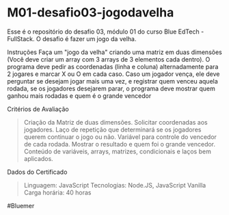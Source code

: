 # M01-desafio03-jogodavelha
Esse é o repositório do desafio 03, módulo 01 do curso Blue EdTech - FullStack. O desafio é fazer um jogo da velha.

Instruções
Faça um "jogo da velha" criando uma matriz em duas dimensões (Você deve criar um array com 3 arrays de 3 elementos cada dentro). O programa deve pedir as coordenadas (linha e coluna) alternadamente para 2 jogares e marcar X ou O em cada caso. Caso um jogador vença, ele deve perguntar se desejam jogar mais uma vez, e registrar quem venceu aquela rodada, se os jogadores desejarem parar, o programa deve mostrar quem ganhou mais rodadas e quem é o grande vencedor

Critérios de Avaliação
>Criação da Matriz de duas dimensões.
>Solicitar coordenadas aos jogadores.
>Laço de repetição que determinará se os jogadores querem continuar o jogo ou não.
>Variável para controle do vencedor de cada rodada.
>Mostrar o resultado e quem foi o grande vencedor.
>Conteúdo de variáveis, arrays, matrizes, condicionais e laços bem aplicados.

Dados do Certificado
>Linguagem: JavaScript
>Tecnologias: Node.JS, JavaScript Vanilla
>Carga horária: 40 horas

#Bluemer
